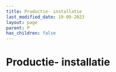 ```yaml
---
title: Productie- installatie
last_modified_date: 19-09-2023
layout: page
parent: P
has_children: false
---
```


Productie- installatie
======================

